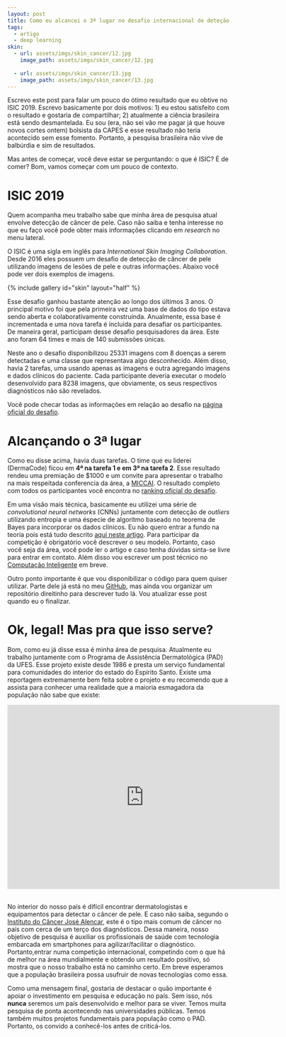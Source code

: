 ```yaml
---
layout: post
title: Como eu alcancei o 3ª lugar no desafio internacional de deteção de cancer de pele
tags:
  - artigo
  - deep learning
skin:
  - url: assets/imgs/skin_cancer/12.jpg
    image_path: assets/imgs/skin_cancer/12.jpg
    
  - url: assets/imgs/skin_cancer/13.jpg
    image_path: assets/imgs/skin_cancer/13.jpg
---
```


Escrevo este post para falar um pouco do ótimo resultado que eu obtive no ISIC 2019. Escrevo basicamente por dois motivos: 1) eu estou satisfeito com o resultado e gostaria de compartilhar; 2) atualmente a ciência brasileira está sendo desmantelada. Eu sou (era, não sei vão me pagar já que houve novos cortes ontem) bolsista da CAPES e esse resultado não teria acontecido sem esse fomento. Portanto, a pesquisa brasileira não vive de balbúrdia e sim de resultados.

Mas antes de começar, você deve estar se perguntando: o que é ISIC? É de comer? Bom, vamos começar com um pouco de contexto.

# ISIC 2019
Quem acompanha meu trabalho sabe que minha área de pesquisa atual envolve detecção de câncer de pele. Caso não saiba e tenha interesse no que eu faço você pode obter mais informações clicando em _research_ no menu lateral.

O ISIC é uma sigla em inglês para _International Skin Imaging Collaboration_. Desde 2016 eles possuem um desafio de detecção de câncer de pele utilizando imagens de lesões de pele e outras informações. Abaixo você pode ver dois exemplos de imagens.

{% include gallery id="skin" layout="half" %}

Esse desafio ganhou bastante atenção ao longo dos últimos 3 anos. O principal motivo foi que pela primeira vez uma base de dados do tipo estava sendo aberta e colaborativamente construínda. Anualmente, essa base é incrementada e uma nova tarefa é incluída para desafiar os participantes. De maneira geral, participam desse desafio pesquisadores da área. Este ano foram 64 times e mais de 140 submissões únicas.

Neste ano o desafio disponibilizou 25331 imagens com 8 doenças a serem detectadas e uma classe que representava algo desconhecido. Além disso, havia 2 tarefas, uma usando apenas as imagens e outra agregando imagens e dados clínicos do paciente. Cada participante deveria executar o modelo desenvolvido para 8238 imagens, que obviamente, os seus respectivos diagnósticos não são revelados.

Você pode checar todas as informações em relação ao desafio na [página oficial do desafio](https://challenge2019.isic-archive.com/).


# Alcançando o 3ª lugar
Como eu disse acima, havia duas tarefas. O time que eu liderei (DermaCode) ficou em **4ª na tarefa 1 e em 3ª na tarefa 2**. Esse resultado rendeu uma premiação de $1000 e um convite para apresentar o trabalho na mais respeitada conferencia da área, a [MICCAI](https://www.miccai2019.org/). O resultado completo com todos os participantes você encontra no [ranking oficial do desafio](https://challenge2019.isic-archive.com/leaderboard.html).

Em uma visão mais técnica, basicamente eu utilizei uma série de _convolutional neural networks_ (CNNs) juntamente com detecção de _outliers_ utilizando entropia e uma éspecie de algoritmo baseado no teorema de Bayes para incorporar os dados clínicos. Eu não quero entrar a fundo na teoria pois está tudo descrito [aqui neste artigo](https://isic-challenge-stade.s3.amazonaws.com/28f289f6-ecbc-4848-85f1-b9d753192c6d/ISIC_2019___Task_2.pdf?AWSAccessKeyId=AKIA2FPBP3II4S6KTWEU&Signature=Ag6DeCzNvRWXVlhqKS%2FU2LGJJcY%3D&Expires=1567635147). Para participar da competição é obrigatório você descrever o seu modelo. Portanto, caso você seja da área, você pode ler o artigo e caso tenha dúvidas sinta-se livre para entrar em contato. Além disso vou escrever um post técnico no [Computação Inteligente](http://computacaointeligente.com.br/) em breve.

Outro ponto importante é que vou disponibilizar o código para quem quiser utilizar. Parte dele já está no meu [GitHub](https://github.com/paaatcha/jedy), mas ainda vou organizar um repositório direitinho para descrever tudo lá. Vou atualizar esse post quando eu o finalizar.


# Ok, legal! Mas pra que isso serve?
Bom, como eu já disse essa é minha área de pesquisa. Atualmente eu trabalho juntamente com o Programa de Assistência Dermatológica (PAD) da UFES. Esse projeto existe desde 1986 e presta um serviço fundamental para comunidades do interior do estado do Espírito Santo. Existe uma reportagem extremamente bem feita sobre o projeto e eu recomendo que a assista para conhecer uma realidade que a maioria esmagadora da população não sabe que existe:

<iframe src="https://www.youtube.com/embed/5nwDBwNCrR0" width="615" height="415" frameborder="0" allowfullscreen="allowfullscreen"></iframe>
&nbsp;


No interior do nosso país é difícil encontrar dermatologistas e equipamentos para detectar o câncer de pele. E caso não saiba, segundo o [Instituto do Câncer José Alencar](http://www1.inca.gov.br/estimativa/2018/), este é o tipo mais comum de câncer no país com cerca de um terço dos diagnósticos. Dessa maneira, nosso objetivo de pesquisa é auxiliar os profissionais de saúde com tecnologia embarcada em smartphones para agilizar/facilitar o diagnóstico. Portanto,entrar numa competição internacional, competindo com o que há de melhor na área mundialmente e obtendo um resultado positivo, só mostra que o nosso trabalho está no caminho certo. Em breve esperamos que a população brasileira possa usufruir de novas tecnologias como essa. 


Como uma mensagem final, gostaria de destacar o quão importante é apoiar o investimento em pesquisa e educação no país. Sem isso, nós **nunca** seremos um país desenvolvido e melhor para se viver. Temos muita pesquisa de ponta acontecendo nas universidades públicas. Temos também muitos projetos fundamentais para população como o PAD. Portanto, os convido a conhecê-los antes de criticá-los.

